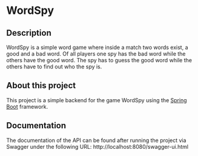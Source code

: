 # WordSpy

## Description

WordSpy is a simple word game where inside a match two words exist, a good and a bad word. Of all players one spy has
the bad word while the others have the good word. The spy has to guess the good word while the others have to find out
who the spy is.

## About this project

This project is a simple backend for the game WordSpy using the [Spring Boot](https://spring.io/projects/spring-boot)
framework.

## Documentation

The documentation of the API can be found after running the project via Swagger under the following
URL: http://localhost:8080/swagger-ui.html